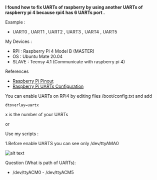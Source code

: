 **I found how to fix UARTs of raspberry by using another UARTs of raspberry pi 4 because rpi4 has 6 UARTs port .**

Example :

 - UART0 , UART1 , UART2 , UART3 , UART4 , UART5

My Devices : 

 - RPI : Raspberry Pi 4 Model B (MASTER)
 - OS : Ubuntu Mate 20.04
 - SLAVE : Teensy 4.1 (Communicate with raspberry pi 4)

References 

 - [Raspberry Pi Pinout][1]
 - [Raspberry Pi UARTs Configuration][2]

You can enable UARTs on RPi4 by editing files /boot/config.txt and add 

    dtoverlay=uartx

x is the number of your UARTs

or

Use my scripts :

1.Before enable UARTS you can see only /dev/ttyAMA0 

 ![alt text](https://i.imgur.com/Eb6KKW6.png)






Question (What is path of UARTs): 
 
 - /dev/ttyACM0 - /dev/ttyACM5

  [1]: https://pinout.xyz/pinout/uart
  [2]: https://raspberrypi.stackexchange.com/questions/104464/where-are-%20the-uarts-on-the-raspberry-pi-4

